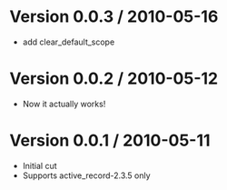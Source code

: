 # Version 0.0.3 / 2010-05-16

* add clear_default_scope

# Version 0.0.2 / 2010-05-12

* Now it actually works!

# Version 0.0.1 / 2010-05-11

* Initial cut
* Supports active_record-2.3.5 only


